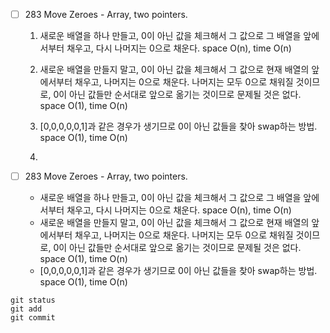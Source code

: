 - [ ] 283 Move Zeroes - Array, two pointers.
	1. 새로운 배열을 하나 만들고, 0이 아닌 값을 체크해서 그 값으로 그 배열을 앞에서부터 채우고, 다시 나머지는 0으로 채운다. space O(n), time O(n)
	
	2. 새로운 배열을 만들지 말고, 0이 아닌 값을 체크해서 그 값으로 현재 배열의 앞에서부터 채우고, 나머지는 0으로 채운다. 나머지는 모두 0으로 채워질 것이므로, 0이 아닌 값들만 순서대로 앞으로 옮기는 것이므로 문제될 것은 없다. space O(1), time O(n)
	
	3. [0,0,0,0,0,1]과 같은 경우가 생기므로 0이 아닌 값들을 찾아 swap하는 방법. space O(1), time O(n)
	
	4. 
	

- [ ] 283 Move Zeroes - Array, two pointers.
	- 새로운 배열을 하나 만들고, 0이 아닌 값을 체크해서 그 값으로 그 배열을 앞에서부터 채우고, 다시 나머지는 0으로 채운다. space O(n), time O(n)
	- 새로운 배열을 만들지 말고, 0이 아닌 값을 체크해서 그 값으로 현재 배열의 앞에서부터 채우고, 나머지는 0으로 채운다. 나머지는 모두 0으로 채워질 것이므로, 0이 아닌 값들만 순서대로 앞으로 옮기는 것이므로 문제될 것은 없다. space O(1), time O(n)
	- [0,0,0,0,0,1]과 같은 경우가 생기므로 0이 아닌 값들을 찾아 swap하는 방법. space O(1), time O(n)
	
	
```
git status
git add
git commit
```